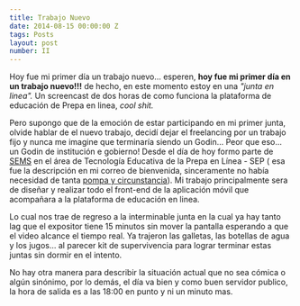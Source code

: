 ```yaml
---
title: Trabajo Nuevo
date: 2014-08-15 00:00:00 Z
tags: Posts
layout: post
number: II
---
```


Hoy fue mi primer día un trabajo nuevo... esperen, **hoy fue mi primer día en un trabajo nuevo!!!** de hecho, en este momento estoy en una *"junta en linea".* Un screencast de dos horas de como funciona la plataforma de educación de Prepa en linea, *cool shit.*

Pero supongo que de la emoción de estar participando en mi primer junta, olvide hablar de el nuevo trabajo, decidí dejar el freelancing por un trabajo fijo y nunca me imagine que terminaría siendo un Godin... Peor que eso... un Godin de institución e gobierno! Desde el día de hoy formo parte de [SEMS](http://sems.gob.mx/)  en el área de Tecnología Educativa de la Prepa en Línea - SEP ( esa fue la descripción en mi correo de bienvenida, sinceramente no había necesidad de tanta [pompa y circunstancia](http://es.wikipedia.org/wiki/Pompa_y_circunstancia)). Mi trabajo principalmente sera de diseñar y realizar todo el front-end de la aplicación móvil que acompañara a la plataforma de educación en linea.

Lo cual nos trae de regreso a la interminable junta en la cual ya hay tanto lag que el expositor tiene 15 minutos sin mover la pantalla esperando a que el video alcance el tiempo real. Ya trajeron las galletas, las botellas de agua y los jugos... al parecer kit de supervivencia para lograr terminar estas juntas sin dormir en el intento.

No hay otra manera para describir la situación actual que no sea cómica o algún sinónimo, por lo demás, el día va bien y como buen servidor publico, la hora de salida es a las 18:00 en punto y ni un minuto mas.
